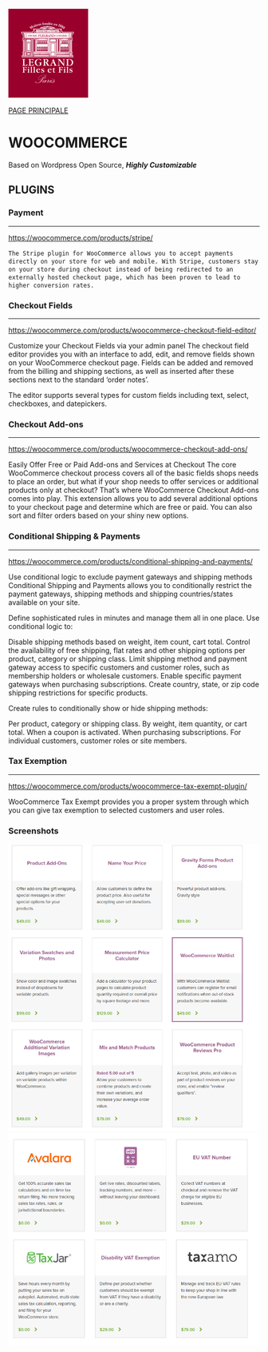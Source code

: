 

![alt text](./img/logo.png)

[PAGE PRINCIPALE](https://github.com/wSzki/legrand)





# WOOCOMMERCE

Based on Wordpress
Open Source, _**Highly Customizable**_


## PLUGINS

### Payment
---

https://woocommerce.com/products/stripe/

    The Stripe plugin for WooCommerce allows you to accept payments directly on your store for web and mobile. With Stripe, customers stay on your store during checkout instead of being redirected to an externally hosted checkout page, which has been proven to lead to higher conversion rates.


### Checkout Fields
---

https://woocommerce.com/products/woocommerce-checkout-field-editor/

Customize your Checkout Fields via your admin panel
The checkout field editor provides you with an interface to add, edit, and remove fields shown on your WooCommerce checkout page. Fields can be added and removed from the billing and shipping sections, as well as inserted after these sections next to the standard ‘order notes’.

The editor supports several types for custom fields including text, select, checkboxes, and datepickers.

### Checkout Add-ons
---

https://woocommerce.com/products/woocommerce-checkout-add-ons/

Easily Offer Free or Paid Add-ons and Services at Checkout
The core WooCommerce checkout process covers all of the basic fields shops needs to place an order, but what if your shop needs to offer services or additional products only at checkout? That’s where WooCommerce Checkout Add-ons comes into play. This extension allows you to add several additional options to your checkout page and determine which are free or paid. You can also sort and filter orders based on your shiny new options.

### Conditional Shipping & Payments
---

https://woocommerce.com/products/conditional-shipping-and-payments/

Use conditional logic to exclude payment gateways and shipping methods
Conditional Shipping and Payments allows you to conditionally restrict the payment gateways, shipping methods and shipping countries/states available on your site.

Define sophisticated rules in minutes and manage them all in one place. Use conditional logic to:

Disable shipping methods based on weight, item count, cart total.
Control the availability of free shipping, flat rates and other shipping options per product, category or shipping class.
Limit shipping method and payment gateway access to specific customers and customer roles, such as membership holders or wholesale customers.
Enable specific payment gateways when purchasing subscriptions.
Create country, state, or zip code shipping restrictions for specific products.

Create rules to conditionally show or hide shipping methods:

Per product, category or shipping class.
By weight, item quantity, or cart total.
When a coupon is activated.
When purchasing subscriptions.
For individual customers, customer roles or site members.

### Tax Exemption
---

https://woocommerce.com/products/woocommerce-tax-exempt-plugin/

WooCommerce Tax Exempt provides you a proper system through which you can give tax exemption to selected customers and user roles.

### Screenshots

![alt text](./img/woo1.png)
![alt text](./img/woo2.png)
